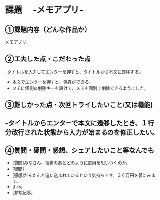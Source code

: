 # 課題　 -メモアプリ-

## ①課題内容（どんな作品か）
メモアプリ


## ②工夫した点・こだわった点
-タイトルを入力してエンターを押すと、タイトルから本文に遷移する。
- 本文でエンターを押すと、保存ができる。
- メモに個別の削除キーを設けて、メモを個別に削除できるようにした。


## ③難しかった点・次回トライしたいこと(又は機能)
-タイトルからエンターで本文に遷移したとき、１行分改行された状態から入力が始まるのを修正したい。 
- 

## ④質問・疑問・感想、シェアしたいこと等なんでも
- [質問]みなさん、授業のあとどのように応用を思いつくのか。
- [疑問]
- [感想]だんだんと追い込まれているという気持ちです。３０万円を夢にみます。
- [tips]
- [参考記事]
